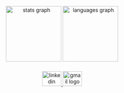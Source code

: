 <div align="center">
  <img src="https://github-readme-stats.vercel.app/api?username=melissaromao&hide_title=true&hide_rank=false&show_icons=true&include_all_commits=true&count_private=true&disable_animations=false&theme=gruvbox_light&locale=en&hide_border=true&order=1" height="150" alt="stats graph"  />
  <img src="https://github-readme-stats.vercel.app/api/top-langs?username=melissaromao&locale=en&hide_title=true&layout=compact&card_width=320&langs_count=5&theme=gruvbox_light&hide_border=true&order=2" height="150" alt="languages graph"  />
</div>

###

<div align="center">
  <a href="www.linkedin.com/in/melissaromao" target="_blank">
    <img src="https://raw.githubusercontent.com/maurodesouza/profile-readme-generator/master/src/assets/icons/social/linkedin/default.svg" width="52" height="40" alt="linkedin logo"  />
  </a>
  <a href="melissadiascntt@gmail.com" target="_blank">
    <img src="https://raw.githubusercontent.com/maurodesouza/profile-readme-generator/master/src/assets/icons/social/gmail/default.svg" width="52" height="40" alt="gmail logo"  />
  </a>
</div>

